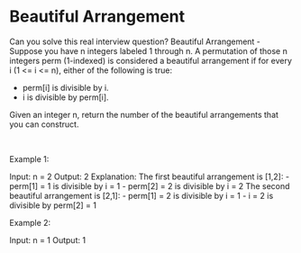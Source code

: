 # Beautiful Arrangement

Can you solve this real interview question? Beautiful Arrangement - Suppose you have n integers labeled 1 through n. A permutation of those n integers perm (1-indexed) is considered a beautiful arrangement if for every i (1 <= i <= n), either of the following is true:

 * perm[i] is divisible by i.
 * i is divisible by perm[i].

Given an integer n, return the number of the beautiful arrangements that you can construct.

 

Example 1:


Input: n = 2
Output: 2
Explanation: 
The first beautiful arrangement is [1,2]:
    - perm[1] = 1 is divisible by i = 1
    - perm[2] = 2 is divisible by i = 2
The second beautiful arrangement is [2,1]:
    - perm[1] = 2 is divisible by i = 1
    - i = 2 is divisible by perm[2] = 1


Example 2:


Input: n = 1
Output: 1